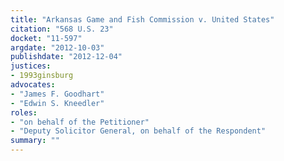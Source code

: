```yaml
---
title: "Arkansas Game and Fish Commission v. United States"
citation: "568 U.S. 23"
docket: "11-597"
argdate: "2012-10-03"
publishdate: "2012-12-04"
justices:
- 1993ginsburg
advocates:
- "James F. Goodhart"
- "Edwin S. Kneedler"
roles:
- "on behalf of the Petitioner"
- "Deputy Solicitor General, on behalf of the Respondent"
summary: ""
---
```


